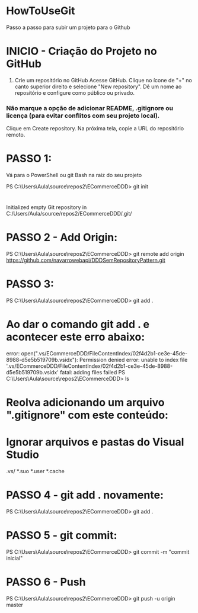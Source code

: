# HowToUseGit
Passo a passo para subir um projeto para o Github

# INICIO - Criação do Projeto no GitHub
1. Crie um repositório no GitHub
Acesse GitHub.
Clique no ícone de "+" no canto superior direito e selecione "New repository".
Dê um nome ao repositório e configure como público ou privado.
### Não marque a opção de adicionar README, .gitignore ou licença (para evitar conflitos com seu projeto local).
Clique em Create repository.
Na próxima tela, copie a URL do repositório remoto.

# PASSO 1:
Vá para o PowerShell ou git Bash na raiz do seu projeto

PS C:\Users\Aula\source\repos2\ECommerceDDD> git init
#
Initialized empty Git repository in C:/Users/Aula/source/repos2/ECommerceDDD/.git/

# PASSO 2 - Add Origin:
PS C:\Users\Aula\source\repos2\ECommerceDDD> git remote add origin https://github.com/navarrowebapi/DDDSemRepositoryPattern.git

# PASSO 3: 
PS C:\Users\Aula\source\repos2\ECommerceDDD> git add .

# Ao dar o comando git add . e acontecer este erro abaixo:
error: open(".vs/ECommerceDDD/FileContentIndex/02f4d2b1-ce3e-45de-8988-d5e5b519709b.vsidx"): Permission denied
error: unable to index file '.vs/ECommerceDDD/FileContentIndex/02f4d2b1-ce3e-45de-8988-d5e5b519709b.vsidx'
fatal: adding files failed
PS C:\Users\Aula\source\repos2\ECommerceDDD> ls

# Reolva adicionando um arquivo ".gitignore" com este conteúdo:
# Ignorar arquivos e pastas do Visual Studio
.vs/
*.suo
*.user
*.cache

# PASSO 4 - git add . novamente:
PS C:\Users\Aula\source\repos2\ECommerceDDD> git add .

# PASSO 5 - git commit:
PS C:\Users\Aula\source\repos2\ECommerceDDD> git commit -m "commit inicial"

# PASSO 6 - Push
PS C:\Users\Aula\source\repos2\ECommerceDDD> git push -u origin master




